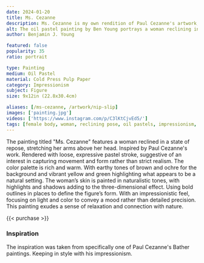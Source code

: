 ```yaml
---
date: 2024-01-20
title: Ms. Cezanne
description: Ms. Cezanne is my own rendition of Paul Cezanne's artwork, including one of his many bather subjects. Using the oil pastels I have on hand.
alt: The oil pastel painting by Ben Young portrays a woman reclining in a vibrant, natural setting, depicted with vivid colors and energetic, sketch-like strokes that create a lively and dynamic composition.
author: Benjamin J. Young

featured: false
popularity: 35
ratio: portrait

type: Painting
medium: Oil Pastel
material: Cold Press Pulp Paper
category: Impressionism
subject: Figure
size: 9x12in (22.8x30.4cm)

aliases: [/ms-cezanne, /artwork/nip-slip]
images: ['painting.jpg']
videos: ['https://www.instagram.com/p/C3lKtCjvEd5/']
tags: [female body, woman, reclining pose, oil pastels, impressionism, figure art]
---
```


The painting titled "Ms. Cezanne" features a woman reclined in a state of repose, stretching her arms above her head. Inspired by Paul Cezanne's work. Rendered with loose, expressive pastel stroke, suggestive of an interest in capturing movement and form rather than strict realism. The color palette is rich and warm. With earthy tones of brown and ochre for the background and vibrant yellow and green highlighting what appears to be a natural setting. The woman’s skin is painted in naturalistic tones, with highlights and shadows adding to the three-dimensional effect. Using bold outlines in places to define the figure’s form. With an impressionistic feel, focusing on light and color to convey a mood rather than detailed precision. This painting exudes a sense of relaxation and connection with nature.

{{< purchase >}}

### Inspiration ###

The inspiration was taken from specifically one of Paul Cezanne's Bather paintings. Keeping in style with his impressionism.